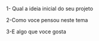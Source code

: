1- Qual a ideia inicial do seu projeto





2-Como voce pensou neste tema 






3-E algo que voce gosta 






